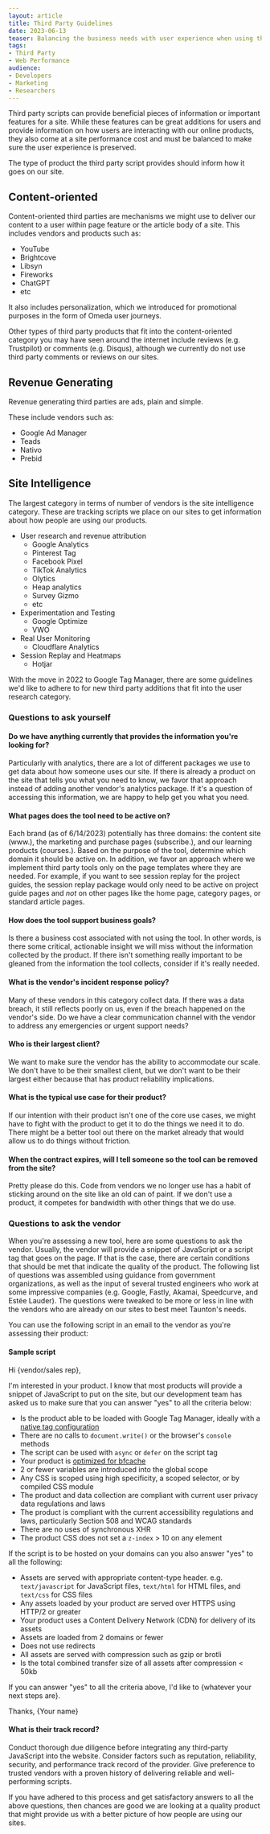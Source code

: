 ```yaml
---
layout: article
title: Third Party Guidelines
date: 2023-06-13
teaser: Balancing the business needs with user experience when using third party tools.
tags:
- Third Party
- Web Performance
audience:
- Developers
- Marketing
- Researchers
---
```

Third party scripts can provide beneficial pieces of information or important features for a site. While these features can be great additions for users and provide information on how users are interacting with our online products, they also come at a site performance cost and must be balanced to make sure the user experience is preserved.

The type of product the third party script provides should inform how it goes on our site.

## Content-oriented
Content-oriented third parties are mechanisms we might use to deliver our content to a user within page feature or the article body of a site. This includes vendors and products such as:

  - YouTube
  - Brightcove
  - Libsyn
  - Fireworks
  - ChatGPT
  - etc

It also includes personalization, which we introduced for promotional purposes in the form of Omeda user journeys.

Other types of third party products that fit into the content-oriented category you may have seen around the internet include reviews (e.g. Trustpilot) or comments (e.g. Disqus), although we currently do not use third party comments or reviews on our sites.

## Revenue Generating
Revenue generating third parties are ads, plain and simple.

These include vendors such as:
  - Google Ad Manager
  - Teads
  - Nativo
  - Prebid

## Site Intelligence
The largest category in terms of number of vendors is the site intelligence category. These are tracking scripts we place on our sites to get information about how people are using our products.

- User research and revenue attribution
  - Google Analytics
  - Pinterest Tag
  - Facebook Pixel
  - TikTok Analytics
  - Olytics
  - Heap analytics
  - Survey Gizmo
  - etc
- Experimentation and Testing
  - Google Optimize
  - VWO
- Real User Monitoring
  - Cloudflare Analytics
- Session Replay and Heatmaps
  - Hotjar

With the move in 2022 to Google Tag Manager, there are some guidelines we'd like to adhere to for new third party additions that fit into the user research category.

### Questions to ask yourself
#### Do we have anything currently that provides the information you're looking for?
Particularly with analytics, there are a lot of different packages we use to get data about how someone uses our site. If there is already a product on the site that tells you what you need to know, we favor that approach instead of adding another vendor's analytics package. If it's a question of accessing this information, we are happy to help get you what you need.

#### What pages does the tool need to be active on?
Each brand (as of 6/14/2023) potentially has three domains: the content site (www.), the marketing and purchase pages (subscribe.), and our learning products (courses.).  Based on the purpose of the tool, determine which domain it should be active on.  In addition, we favor an approach where we implement third party tools only on the page templates where they are needed.  For example, if you want to see session replay for the project guides, the session replay package would only need to be active on project guide pages and *not* on other pages like the home page, category pages, or standard article pages.

#### How does the tool support business goals?
Is there a business cost associated with not using the tool. In other words, is there some critical, actionable insight we will miss without the information collected by the product. If there isn't something really important to be gleaned from the information the tool collects, consider if it's really needed. 

#### What is the vendor's incident response policy?
Many of these vendors in this category collect data. If there was a data breach, it still reflects poorly on us, even if the breach happened on the vendor's side. Do we have a clear communication channel with the vendor to address any emergencies or urgent support needs?

#### Who is their largest client?
We want to make sure the vendor has the ability to accommodate our scale. We don't have to be their smallest client, but we don't want to be their largest either because that has product reliability implications.

#### What is the typical use case for their product?
If our intention with their product isn't one of the core use cases, we might have to fight with the product to get it to do the things we need it to do. There might be a better tool out there on the market already that would allow us to do things without friction.

#### When the contract expires, will I tell someone so the tool can be removed from the site?
Pretty please do this. Code from vendors we no longer use has a habit of sticking around on the site like an old can of paint. If we don't use a product, it competes for bandwidth with other things that we do use.

### Questions to ask the vendor
When you're assessing a new tool, here are some questions to ask the vendor. Usually, the vendor will provide a snippet of JavaScript or a script tag that goes on the page. If that is the case, there are certain conditions that should be met that indicate the quality of the product. The following list of questions was assembled using guidance from government organizations, as well as the input of several trusted engineers who work at some impressive companies (e.g. Google, Fastly, Akamai, Speedcurve, and Estée Lauder). The questions were tweaked to be more or less in line with the vendors who are already on our sites to best meet Taunton's needs.

You can use the following script in an email to the vendor as you're assessing their product:

#### Sample script

Hi {vendor/sales rep},

I'm interested in your product. I know that most products will provide a snippet of JavaScript to put on the site, but our development team has asked us to make sure that you can answer "yes" to all the criteria below:

- Is the product able to be loaded with Google Tag Manager, ideally with a [native tag configuration](https://support.google.com/tagmanager/answer/3281060?hl=en)
- There are no calls to `document.write()` or the browser's `console` methods
- The script can be used with `async` or `defer` on the script tag
- Your product is [optimized for bfcache](https://web.dev/bfcache/#optimize-your-pages-for-bfcache)
- 2 or fewer variables are introduced into the global scope
- Any CSS is scoped using high specificity, a scoped selector, or by compiled CSS module
- The product and data collection are compliant with current user privacy data regulations and laws
- The product is compliant with the current accessibility regulations and laws, particularly Section 508 and WCAG standards
- There are no uses of synchronous XHR
- The product CSS does not set a `z-index` > 10 on any element

If the script is to be hosted on your domains can you also answer "yes" to all the following:

- Assets are served with appropriate content-type header. e.g. `text/javascript` for JavaScript files, `text/html` for HTML files, and `text/css` for CSS files
- Any assets loaded by your product are served over HTTPS using HTTP/2 or greater
- Your product uses a Content Delivery Network (CDN) for delivery of its assets
- Assets are loaded from 2 domains or fewer
- Does not use redirects
- All assets are served with compression such as gzip or brotli
- Is the total combined transfer size of all assets after compression < 50kb

If you can answer "yes" to all the criteria above, I'd like to {whatever your next steps are}.

Thanks,
{Your name}

#### What is their track record?
Conduct thorough due diligence before integrating any third-party JavaScript into the website. Consider factors such as reputation, reliability, security, and performance track record of the provider. Give preference to trusted vendors with a proven history of delivering reliable and well-performing scripts.

If you have adhered to this process and get satisfactory answers to all the above questions, then chances are good we are looking at a quality product that might provide us with a better picture of how people are using our sites.
